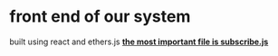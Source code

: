 # front end of our system
built using react and ethers.js [**the most important file is subscribe.js**](https://github.com/AbdQaddora/farmingInsurance/blob/main/src/Components/Subscribe/Subscribe.js)
